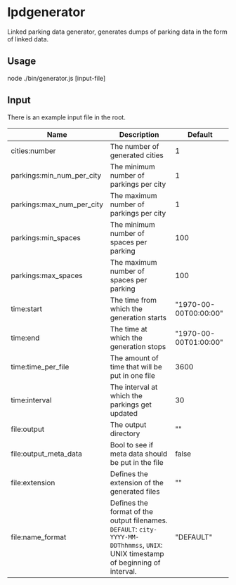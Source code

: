 # lpdgenerator
Linked parking data generator, generates dumps of parking data in the form of linked data.

## Usage
node ./bin/generator.js \[input-file\]

## Input
There is an example input file in the root.

Name | Description | Default
--- | --- | ---
cities:number | The number of generated cities | 1
parkings:min_num_per_city | The minimum number of parkings per city | 1
parkings:max_num_per_city | The maximum number of parkings per city | 1
parkings:min_spaces | The minimum number of spaces per parking | 100
parkings:max_spaces | The maximum number of spaces per parking | 100
time:start | The time from which the generation starts | "1970-00-00T00:00:00"
time:end | The time at which the generation stops | "1970-00-00T01:00:00"
time:time_per_file | The amount of time that will be put in one file | 3600
time:interval | The interval at which the parkings get updated | 30
file:output | The output directory | ""
file:output_meta_data | Bool to see if meta data should be put in the file | false
file:extension | Defines the extension of the generated files | ""
file:name_format | Defines the format of the output filenames. `DEFAULT`: `city-YYYY-MM-DDThhmmss`, `UNIX`: UNIX timestamp of beginning of interval. | "DEFAULT"
